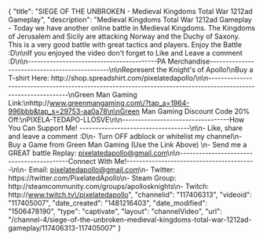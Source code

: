 {
    "title": "SIEGE OF THE UNBROKEN - Medieval Kingdoms Total War 1212ad Gameplay",
    "description": "Medieval Kingdoms Total War 1212ad Gameplay - Today we have another online battle in Medieval Kingdoms. The Kingdoms of Jerusalem and Sicily are attacking Norway and the Duchy of Saxony. This is a very good battle with great tactics and players. Enjoy the Battle :D\n\nIf you enjoyed the video don't forget to Like and Leave a comment :D\n\n-----------------------------------------PA Merchandise----------------------------------------------\n\nRepresent the Knight's of Apollo!\nBuy a T-shirt Here: http:\/\/shop.spreadshirt.com\/pixelatedapollo\/\n\n---------------------------------------------------------------------------------------------------------------\nGreen Man Gaming Link:\nhttp:\/\/www.greenmangaming.com\/?tap_a=1964-996bbb&tap_s=29753-aa0a78\n\nGreen Man Gaming Discount Code 20% Off:\nPIXELA-TEDAPO-LLOSVE\n\n----------------------------------How You Can Support Me! -----------------------------------\n\n- Like, share and leave a comment :D\n- Turn OFF adblock or whitelist my channel\n- Buy a Game from Green Man Gaming (Use the Link Above) \n- Send me a GREAT battle Replay: pixelatedapollo@gmail.com\n\n------------------------------------------Connect With Me!-----------------------------------------\n\n- Email: pixelatedapollo@gmail.com\n- Twitter: https:\/\/twitter.com\/PixelatedApollo\n- Steam Group:  http:\/\/steamcommunity.com\/groups\/apollosknights\n- Twitch: http:\/\/www.twitch.tv\/pixelatedapollo",
    "channelid": "117406313",
    "videoid": "117405007",
    "date_created": "1481216403",
    "date_modified": "1506478190",
    "type": "captivate",
    "layout": "channelVideo",
    "url": "\/channel-4\/siege-of-the-unbroken-medieval-kingdoms-total-war-1212ad-gameplay\/117406313-117405007"
}